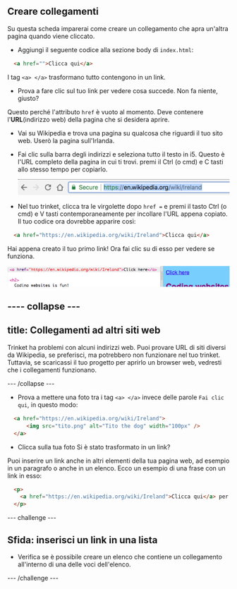 ## Creare collegamenti

Su questa scheda imparerai come creare un collegamento che apra un'altra pagina quando viene cliccato.

- Aggiungi il seguente codice alla sezione body di `index.html`:

```html
  <a href="">Clicca qui</a>
```

I tag `<a> </a>` trasformano tutto contengono in un link.

- Prova a fare clic sul tuo link per vedere cosa succede. Non fa niente, giusto?

Questo perché l'attributo `href` è vuoto al momento. Deve contenere l'**URL**(indirizzo web) della pagina che si desidera aprire.

- Vai su Wikipedia e trova una pagina su qualcosa che riguardi il tuo sito web. Userò la pagina sull'Irlanda.

- Fai clic sulla barra degli indirizzi e seleziona tutto il testo in i5. Questo è l'URL completo della pagina in cui ti trovi. premi il <kdb>Ctrl</kdb> (o <kdb>cmd</kdb>) e <kdb>C</kdb> tasti allo stesso tempo per copiarlo.
    
    ![URL nella barra degli indirizzi](images/AddressBarURL.png)

- Nel tuo trinket, clicca tra le virgolette dopo `href =` e premi il tasto <kdb>Ctrl</kdb> (o <kdb>cmd</kdb>) e <kdb>V</kdb> tasti contemporaneamente per incollare l'URL appena copiato. Il tuo codice ora dovrebbe apparire così:

```html
  <a href="https://en.wikipedia.org/wiki/Ireland">Clicca qui</a>
```

Hai appena creato il tuo primo link! Ora fai clic su di esso per vedere se funziona.

![Tag link](images/egLinkTagWithURL.png)

## \---- collapse \---

## title: Collegamenti ad altri siti web

Trinket ha problemi con alcuni indirizzi web. Puoi provare URL di siti diversi da Wikipedia, se preferisci, ma potrebbero non funzionare nel tuo trinket. Tuttavia, se scaricassi il tuo progetto per aprirlo un browser web, vedresti che i collegamenti funzionano.

\--- /collapse \---

- Prova a mettere una foto tra i tag `<a> </a>` invece delle parole `Fai clic qui`, in questo modo:

```html
  <a href="https://en.wikipedia.org/wiki/Ireland">
      <img src="tito.png" alt="Tito the dog" width="100px" />
  </a>
```

- Clicca sulla tua foto Si è stato trasformato in un link?

Puoi inserire un link anche in altri elementi della tua pagina web, ad esempio in un paragrafo o anche in un elenco. Ecco un esempio di una frase con un link in esso:

```html
  <p>
    <a href="https://en.wikipedia.org/wiki/Ireland">Clicca qui</a> per leggere la pagina di Wikipedia!
  </p>
```

\--- challenge \---

## Sfida: inserisci un link in una lista

- Verifica se è possibile creare un elenco che contiene un collegamento all'interno di una delle voci dell'elenco.

\--- /challenge \---